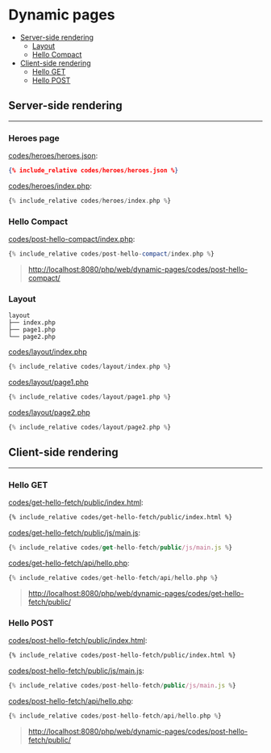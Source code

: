 # Dynamic pages

- [Server-side rendering](#server-side-rendering)
  - [Layout](#layout)
  - [Hello Compact](#hello-compact)
- [Client-side rendering](#client-side-rendering)
  - [Hello GET](#hello-get)
  - [Hello POST](#hello-post)

## Server-side rendering
---

### Heroes page

[codes/heroes/heroes.json](codes/heroes/heroes.json):
```json
{% include_relative codes/heroes/heroes.json %}
```

[codes/heroes/index.php](codes/heroes/index.php):
```php
{% include_relative codes/heroes/index.php %}
```

### Hello Compact

[codes/post-hello-compact/index.php](codes/post-hello-compact/index.php):
```php
{% include_relative codes/post-hello-compact/index.php %}
```

> [http://localhost:8080/php/web/dynamic-pages/codes/post-hello-compact/](http://localhost:8080/php/web/dynamic-pages/codes/post-hello-compact/)

### Layout

```
layout
├── index.php
├── page1.php
└── page2.php
```

[codes/layout/index.php](codes/layout/index.php)
```php
{% include_relative codes/layout/index.php %}
```

[codes/layout/page1.php](codes/layout/page1.php)
```php
{% include_relative codes/layout/page1.php %}
```

[codes/layout/page2.php](codes/layout/page2.php)
```php
{% include_relative codes/layout/page2.php %}
```

## Client-side rendering
---

### Hello GET

[codes/get-hello-fetch/public/index.html](codes/get-hello-fetch/public/index.html):
```html
{% include_relative codes/get-hello-fetch/public/index.html %}
```

[codes/get-hello-fetch/public/js/main.js](codes/get-hello-fetch/public/js/main.js):
```js
{% include_relative codes/get-hello-fetch/public/js/main.js %}
```

[codes/get-hello-fetch/api/hello.php](codes/get-hello-fetch/api/hello.php):
```php
{% include_relative codes/get-hello-fetch/api/hello.php %}
```

> [http://localhost:8080/php/web/dynamic-pages/codes/get-hello-fetch/public/](http://localhost:8080/php/web/dynamic-pages/codes/get-hello-fetch/public/)

### Hello POST

[codes/post-hello-fetch/public/index.html](codes/post-hello-fetch/public/index.html):
```html
{% include_relative codes/post-hello-fetch/public/index.html %}
```

[codes/post-hello-fetch/public/js/main.js](codes/post-hello-fetch/public/js/main.js):
```js
{% include_relative codes/post-hello-fetch/public/js/main.js %}
```

[codes/post-hello-fetch/api/hello.php](codes/post-hello-fetch/api/hello.php):
```php
{% include_relative codes/post-hello-fetch/api/hello.php %}
```

> [http://localhost:8080/php/web/dynamic-pages/codes/post-hello-fetch/public/](http://localhost:8080/php/web/dynamic-pages/codes/post-hello-fetch/public/)

